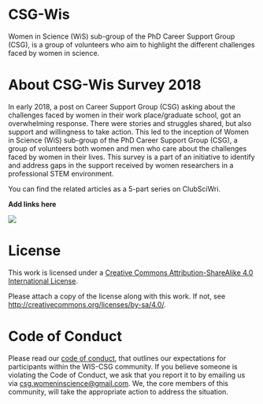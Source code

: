 # CSG-Wis

Women in Science (WiS) sub-group of the PhD Career Support Group (CSG), is a group of volunteers who aim to highlight the different challenges faced by women in science. 

# About CSG-Wis Survey 2018

In early 2018, a post on Career Support Group (CSG) asking about the challenges faced by women in their work place/graduate school, got an overwhelming response. There were stories and struggles shared, but also support and willingness to take action. This led to the inception of Women in Science (WiS) sub-group of the PhD Career Support Group (CSG), a group of volunteers both women and men who care about the challenges faced by women in their lives. This survey is a part of an initiative to identify and address gaps in the support received by women researchers in a professional STEM environment. 

You can find the related articles as a 5-part series on ClubSciWri.

**Add links here**

![](./images/overiew.jpeg)

# License

This work is licensed under a
[Creative Commons Attribution-ShareAlike 4.0 International License](https://github.com/csgsciencesurvey/csgwis2018/blob/master/CC-BY-SA-4.0).

Please attach a copy of the license along with this
work. If not, see <http://creativecommons.org/licenses/by-sa/4.0/>.

# Code of Conduct

Please read our [code of conduct](code-of-conduct.md), that outlines our expectations for participants within the WIS-CSG community. If you believe someone is violating the Code of Conduct, we ask that you report it to by emailing us via [csg.womeninscience@gmail.com](mailto:csg.womeninscience@gmail.com). We, the core members of this community, will take the appropriate action to address the situation.
